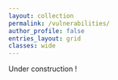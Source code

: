 ```yaml
---
layout: collection
permalink: /vulnerabilities/
author_profile: false
entries_layout: grid
classes: wide
---
```


Under construction !
